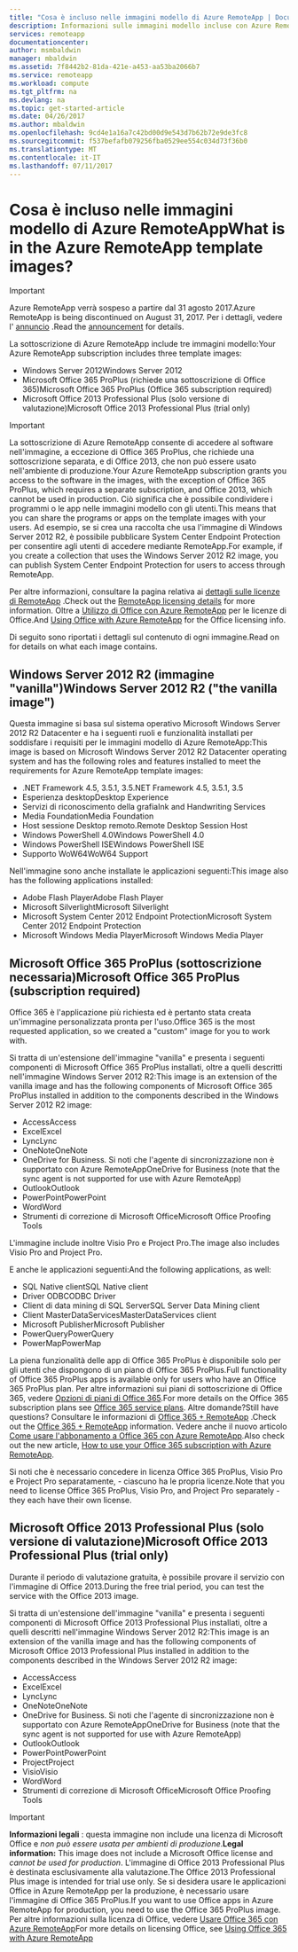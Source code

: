 ```yaml
---
title: "Cosa è incluso nelle immagini modello di Azure RemoteApp | Documentazione Microsoft"
description: Informazioni sulle immagini modello incluse con Azure RemoteApp.
services: remoteapp
documentationcenter: 
author: msmbaldwin
manager: mbaldwin
ms.assetid: 7f8442b2-81da-421e-a453-aa53ba2066b7
ms.service: remoteapp
ms.workload: compute
ms.tgt_pltfrm: na
ms.devlang: na
ms.topic: get-started-article
ms.date: 04/26/2017
ms.author: mbaldwin
ms.openlocfilehash: 9cd4e1a16a7c42bd00d9e543d7b62b72e9de3fc8
ms.sourcegitcommit: f537befafb079256fba0529ee554c034d73f36b0
ms.translationtype: MT
ms.contentlocale: it-IT
ms.lasthandoff: 07/11/2017
---
```

# <a name="what-is-in-the-azure-remoteapp-template-images"></a><span data-ttu-id="d6187-104">Cosa è incluso nelle immagini modello di Azure RemoteApp</span><span class="sxs-lookup"><span data-stu-id="d6187-104">What is in the Azure RemoteApp template images?</span></span>
> [!IMPORTANT]
> <span data-ttu-id="d6187-105">Azure RemoteApp verrà sospeso a partire dal 31 agosto 2017.</span><span class="sxs-lookup"><span data-stu-id="d6187-105">Azure RemoteApp is being discontinued on August 31, 2017.</span></span> <span data-ttu-id="d6187-106">Per i dettagli, vedere l' [annuncio](https://go.microsoft.com/fwlink/?linkid=821148) .</span><span class="sxs-lookup"><span data-stu-id="d6187-106">Read the [announcement](https://go.microsoft.com/fwlink/?linkid=821148) for details.</span></span>
> 
> 

<span data-ttu-id="d6187-107">La sottoscrizione di Azure RemoteApp include tre immagini modello:</span><span class="sxs-lookup"><span data-stu-id="d6187-107">Your Azure RemoteApp subscription includes three template images:</span></span>

* <span data-ttu-id="d6187-108">Windows Server 2012</span><span class="sxs-lookup"><span data-stu-id="d6187-108">Windows Server 2012</span></span>
* <span data-ttu-id="d6187-109">Microsoft Office 365 ProPlus (richiede una sottoscrizione di Office 365)</span><span class="sxs-lookup"><span data-stu-id="d6187-109">Microsoft Office 365 ProPlus (Office 365 subscription required)</span></span>
* <span data-ttu-id="d6187-110">Microsoft Office 2013 Professional Plus (solo versione di valutazione)</span><span class="sxs-lookup"><span data-stu-id="d6187-110">Microsoft Office 2013 Professional Plus (trial only)</span></span>

> [!IMPORTANT]
> <span data-ttu-id="d6187-111">La sottoscrizione di Azure RemoteApp consente di accedere al software nell'immagine, a eccezione di Office 365 ProPlus, che richiede una sottoscrizione separata, e di Office 2013, che non può essere usato nell'ambiente di produzione.</span><span class="sxs-lookup"><span data-stu-id="d6187-111">Your Azure RemoteApp subscription grants you access to the software in the images, with the exception of Office 365 ProPlus, which requires a separate subscription, and Office 2013, which cannot be used in production.</span></span> <span data-ttu-id="d6187-112">Ciò significa che è possibile condividere i programmi o le app nelle immagini modello con gli utenti.</span><span class="sxs-lookup"><span data-stu-id="d6187-112">This means that you can share the programs or apps on the template images with your users.</span></span> <span data-ttu-id="d6187-113">Ad esempio, se si crea una raccolta che usa l'immagine di Windows Server 2012 R2, è possibile pubblicare System Center Endpoint Protection per consentire agli utenti di accedere mediante RemoteApp.</span><span class="sxs-lookup"><span data-stu-id="d6187-113">For example, if you create a collection that uses the Windows Server 2012 R2 image, you can publish System Center Endpoint Protection for users to access through RemoteApp.</span></span>
> 
> <span data-ttu-id="d6187-114">Per altre informazioni, consultare la pagina relativa ai [dettagli sulle licenze di RemoteApp](remoteapp-licensing.md) .</span><span class="sxs-lookup"><span data-stu-id="d6187-114">Check out the [RemoteApp licensing details](remoteapp-licensing.md) for more information.</span></span> <span data-ttu-id="d6187-115">Oltre a [Utilizzo di Office con Azure RemoteApp](remoteapp-o365.md) per le licenze di Office.</span><span class="sxs-lookup"><span data-stu-id="d6187-115">And [Using Office with Azure RemoteApp](remoteapp-o365.md) for the Office licensing info.</span></span>
> 
> 

<span data-ttu-id="d6187-116">Di seguito sono riportati i dettagli sul contenuto di ogni immagine.</span><span class="sxs-lookup"><span data-stu-id="d6187-116">Read on for details on what each image contains.</span></span>

## <a name="windows-server-2012-r2--the-vanilla-image"></a><span data-ttu-id="d6187-117">Windows Server 2012 R2 (immagine "vanilla")</span><span class="sxs-lookup"><span data-stu-id="d6187-117">Windows Server 2012 R2  ("the vanilla image")</span></span>
<span data-ttu-id="d6187-118">Questa immagine si basa sul sistema operativo Microsoft Windows Server 2012 R2 Datacenter e ha i seguenti ruoli e funzionalità installati per soddisfare i requisiti per le immagini modello di Azure RemoteApp:</span><span class="sxs-lookup"><span data-stu-id="d6187-118">This image is based on Microsoft Windows Server 2012 R2 Datacenter operating system and has the following roles and features installed to meet the requirements for Azure RemoteApp template images:</span></span>

* <span data-ttu-id="d6187-119">.NET Framework 4.5, 3.5.1, 3.5</span><span class="sxs-lookup"><span data-stu-id="d6187-119">.NET Framework 4.5, 3.5.1, 3.5</span></span>
* <span data-ttu-id="d6187-120">Esperienza desktop</span><span class="sxs-lookup"><span data-stu-id="d6187-120">Desktop Experience</span></span>
* <span data-ttu-id="d6187-121">Servizi di riconoscimento della grafia</span><span class="sxs-lookup"><span data-stu-id="d6187-121">Ink and Handwriting Services</span></span>
* <span data-ttu-id="d6187-122">Media Foundation</span><span class="sxs-lookup"><span data-stu-id="d6187-122">Media Foundation</span></span>
* <span data-ttu-id="d6187-123">Host sessione Desktop remoto.</span><span class="sxs-lookup"><span data-stu-id="d6187-123">Remote Desktop Session Host</span></span>
* <span data-ttu-id="d6187-124">Windows PowerShell 4.0</span><span class="sxs-lookup"><span data-stu-id="d6187-124">Windows PowerShell 4.0</span></span>
* <span data-ttu-id="d6187-125">Windows PowerShell ISE</span><span class="sxs-lookup"><span data-stu-id="d6187-125">Windows PowerShell ISE</span></span>
* <span data-ttu-id="d6187-126">Supporto WoW64</span><span class="sxs-lookup"><span data-stu-id="d6187-126">WoW64 Support</span></span>

<span data-ttu-id="d6187-127">Nell'immagine sono anche installate le applicazioni seguenti:</span><span class="sxs-lookup"><span data-stu-id="d6187-127">This image also has the following applications installed:</span></span>

* <span data-ttu-id="d6187-128">Adobe Flash Player</span><span class="sxs-lookup"><span data-stu-id="d6187-128">Adobe Flash Player</span></span>
* <span data-ttu-id="d6187-129">Microsoft Silverlight</span><span class="sxs-lookup"><span data-stu-id="d6187-129">Microsoft Silverlight</span></span>
* <span data-ttu-id="d6187-130">Microsoft System Center 2012 Endpoint Protection</span><span class="sxs-lookup"><span data-stu-id="d6187-130">Microsoft System Center 2012 Endpoint Protection</span></span>
* <span data-ttu-id="d6187-131">Microsoft Windows Media Player</span><span class="sxs-lookup"><span data-stu-id="d6187-131">Microsoft Windows Media Player</span></span>

## <a name="microsoft-office-365-proplus-subscription-required"></a><span data-ttu-id="d6187-132">Microsoft Office 365 ProPlus (sottoscrizione necessaria)</span><span class="sxs-lookup"><span data-stu-id="d6187-132">Microsoft Office 365 ProPlus (subscription required)</span></span>
<span data-ttu-id="d6187-133">Office 365 è l'applicazione più richiesta ed è pertanto stata creata un'immagine personalizzata pronta per l'uso.</span><span class="sxs-lookup"><span data-stu-id="d6187-133">Office 365 is the most requested application, so we created a "custom" image for you to work with.</span></span>

<span data-ttu-id="d6187-134">Si tratta di un'estensione dell'immagine "vanilla" e presenta i seguenti componenti di Microsoft Office 365 ProPlus installati, oltre a quelli descritti nell'immagine Windows Server 2012 R2:</span><span class="sxs-lookup"><span data-stu-id="d6187-134">This image is an extension of the vanilla image and has the following components of Microsoft Office 365 ProPlus installed in addition to the components described in the Windows Server 2012 R2 image:</span></span>

* <span data-ttu-id="d6187-135">Access</span><span class="sxs-lookup"><span data-stu-id="d6187-135">Access</span></span>
* <span data-ttu-id="d6187-136">Excel</span><span class="sxs-lookup"><span data-stu-id="d6187-136">Excel</span></span>
* <span data-ttu-id="d6187-137">Lync</span><span class="sxs-lookup"><span data-stu-id="d6187-137">Lync</span></span>
* <span data-ttu-id="d6187-138">OneNote</span><span class="sxs-lookup"><span data-stu-id="d6187-138">OneNote</span></span>
* <span data-ttu-id="d6187-139">OneDrive for Business. Si noti che l'agente di sincronizzazione non è supportato con Azure RemoteApp</span><span class="sxs-lookup"><span data-stu-id="d6187-139">OneDrive for Business (note that the sync agent is not supported for use with Azure RemoteApp)</span></span>
* <span data-ttu-id="d6187-140">Outlook</span><span class="sxs-lookup"><span data-stu-id="d6187-140">Outlook</span></span>
* <span data-ttu-id="d6187-141">PowerPoint</span><span class="sxs-lookup"><span data-stu-id="d6187-141">PowerPoint</span></span>
* <span data-ttu-id="d6187-142">Word</span><span class="sxs-lookup"><span data-stu-id="d6187-142">Word</span></span>
* <span data-ttu-id="d6187-143">Strumenti di correzione di Microsoft Office</span><span class="sxs-lookup"><span data-stu-id="d6187-143">Microsoft Office Proofing Tools</span></span>

<span data-ttu-id="d6187-144">L'immagine include inoltre Visio Pro e Project Pro.</span><span class="sxs-lookup"><span data-stu-id="d6187-144">The image also includes Visio Pro and Project Pro.</span></span>

<span data-ttu-id="d6187-145">E anche le applicazioni seguenti:</span><span class="sxs-lookup"><span data-stu-id="d6187-145">And the following applications, as well:</span></span>

* <span data-ttu-id="d6187-146">SQL Native client</span><span class="sxs-lookup"><span data-stu-id="d6187-146">SQL Native client</span></span>
* <span data-ttu-id="d6187-147">Driver ODBC</span><span class="sxs-lookup"><span data-stu-id="d6187-147">ODBC Driver</span></span>
* <span data-ttu-id="d6187-148">Client di data mining di SQL Server</span><span class="sxs-lookup"><span data-stu-id="d6187-148">SQL Server Data Mining client</span></span>
* <span data-ttu-id="d6187-149">Client MasterDataServices</span><span class="sxs-lookup"><span data-stu-id="d6187-149">MasterDataServices client</span></span>
* <span data-ttu-id="d6187-150">Microsoft Publisher</span><span class="sxs-lookup"><span data-stu-id="d6187-150">Microsoft Publisher</span></span>
* <span data-ttu-id="d6187-151">PowerQuery</span><span class="sxs-lookup"><span data-stu-id="d6187-151">PowerQuery</span></span>
* <span data-ttu-id="d6187-152">PowerMap</span><span class="sxs-lookup"><span data-stu-id="d6187-152">PowerMap</span></span>

<span data-ttu-id="d6187-153">La piena funzionalità delle app di Office 365 ProPlus è disponibile solo per gli utenti che dispongono di un piano di Office 365 ProPlus.</span><span class="sxs-lookup"><span data-stu-id="d6187-153">Full functionality of Office 365 ProPlus apps is available only for users who have an Office 365 ProPlus plan.</span></span> <span data-ttu-id="d6187-154">Per altre informazioni sui piani di sottoscrizione di Office 365, vedere [Opzioni di piani di Office 365](http://technet.microsoft.com/library/office-365-plan-options.aspx).</span><span class="sxs-lookup"><span data-stu-id="d6187-154">For more details on the Office 365 subscription plans see [Office 365 service plans](http://technet.microsoft.com/library/office-365-plan-options.aspx).</span></span> <span data-ttu-id="d6187-155">Altre domande?</span><span class="sxs-lookup"><span data-stu-id="d6187-155">Still have questions?</span></span> <span data-ttu-id="d6187-156">Consultare le informazioni di [Office 365 + RemoteApp](remoteapp-o365.md) .</span><span class="sxs-lookup"><span data-stu-id="d6187-156">Check out the [Office 365 + RemoteApp](remoteapp-o365.md) information.</span></span> <span data-ttu-id="d6187-157">Vedere anche il nuovo articolo [Come usare l'abbonamento a Office 365 con Azure RemoteApp](remoteapp-officesubscription.md).</span><span class="sxs-lookup"><span data-stu-id="d6187-157">Also check out the new article, [How to use your Office 365 subscription with Azure RemoteApp](remoteapp-officesubscription.md).</span></span>

<span data-ttu-id="d6187-158">Si noti che è necessario concedere in licenza Office 365 ProPlus, Visio Pro e Project Pro separatamente, - ciascuno ha le propria licenze.</span><span class="sxs-lookup"><span data-stu-id="d6187-158">Note that you need to license Office 365 ProPlus, Visio Pro, and Project Pro separately - they each have their own license.</span></span>

## <a name="microsoft-office-2013-professional-plus-trial-only"></a><span data-ttu-id="d6187-159">Microsoft Office 2013 Professional Plus (solo versione di valutazione)</span><span class="sxs-lookup"><span data-stu-id="d6187-159">Microsoft Office 2013 Professional Plus (trial only)</span></span>
<span data-ttu-id="d6187-160">Durante il periodo di valutazione gratuita, è possibile provare il servizio con l'immagine di Office 2013.</span><span class="sxs-lookup"><span data-stu-id="d6187-160">During the free trial period, you can test the service with the Office 2013 image.</span></span>

<span data-ttu-id="d6187-161">Si tratta di un'estensione dell'immagine "vanilla" e presenta i seguenti componenti di Microsoft Office 2013 Professional Plus installati, oltre a quelli descritti nell'immagine Windows Server 2012 R2:</span><span class="sxs-lookup"><span data-stu-id="d6187-161">This image is an extension of the vanilla image and has the following components of Microsoft Office 2013 Professional Plus installed in addition to the components described in the Windows Server 2012 R2 image:</span></span>

* <span data-ttu-id="d6187-162">Access</span><span class="sxs-lookup"><span data-stu-id="d6187-162">Access</span></span>
* <span data-ttu-id="d6187-163">Excel</span><span class="sxs-lookup"><span data-stu-id="d6187-163">Excel</span></span>
* <span data-ttu-id="d6187-164">Lync</span><span class="sxs-lookup"><span data-stu-id="d6187-164">Lync</span></span>
* <span data-ttu-id="d6187-165">OneNote</span><span class="sxs-lookup"><span data-stu-id="d6187-165">OneNote</span></span>
* <span data-ttu-id="d6187-166">OneDrive for Business. Si noti che l'agente di sincronizzazione non è supportato con Azure RemoteApp</span><span class="sxs-lookup"><span data-stu-id="d6187-166">OneDrive for Business (note that the sync agent is not supported for use with Azure RemoteApp)</span></span>
* <span data-ttu-id="d6187-167">Outlook</span><span class="sxs-lookup"><span data-stu-id="d6187-167">Outlook</span></span>
* <span data-ttu-id="d6187-168">PowerPoint</span><span class="sxs-lookup"><span data-stu-id="d6187-168">PowerPoint</span></span>
* <span data-ttu-id="d6187-169">Project</span><span class="sxs-lookup"><span data-stu-id="d6187-169">Project</span></span>
* <span data-ttu-id="d6187-170">Visio</span><span class="sxs-lookup"><span data-stu-id="d6187-170">Visio</span></span>
* <span data-ttu-id="d6187-171">Word</span><span class="sxs-lookup"><span data-stu-id="d6187-171">Word</span></span>
* <span data-ttu-id="d6187-172">Strumenti di correzione di Microsoft Office</span><span class="sxs-lookup"><span data-stu-id="d6187-172">Microsoft Office Proofing Tools</span></span>

> [!IMPORTANT]
> <span data-ttu-id="d6187-173">**Informazioni legali** : questa immagine non include una licenza di Microsoft Office e *non può essere usata per ambienti di produzione*.</span><span class="sxs-lookup"><span data-stu-id="d6187-173">**Legal information:** This image does not include a Microsoft Office license and *cannot be used for production*.</span></span> <span data-ttu-id="d6187-174">L'immagine di Office 2013 Professional Plus è destinata esclusivamente alla valutazione.</span><span class="sxs-lookup"><span data-stu-id="d6187-174">The Office 2013 Professional Plus image is intended for trial use only.</span></span> <span data-ttu-id="d6187-175">Se si desidera usare le applicazioni Office in Azure RemoteApp per la produzione, è necessario usare l'immagine di Office 365 ProPlus.</span><span class="sxs-lookup"><span data-stu-id="d6187-175">If you want to use Office apps in Azure RemoteApp for production, you need to use the Office 365 ProPlus image.</span></span> <span data-ttu-id="d6187-176">Per altre informazioni sulla licenza di Office, vedere [Usare Office 365 con Azure RemoteApp](remoteapp-o365.md)</span><span class="sxs-lookup"><span data-stu-id="d6187-176">For more details on licensing Office, see [Using Office 365 with Azure RemoteApp](remoteapp-o365.md)</span></span>
> 
> 

